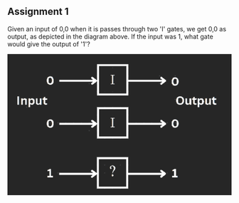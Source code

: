 Assignment 1
------------

Given an input of 0,0 when it is passes through two 'I' gates, we get 0,0 as output, as depicted in the diagram above. If the input was 1, what gate would give the output of '1'?

![Circuit diagram](../demos/fig/assignment1.png)
